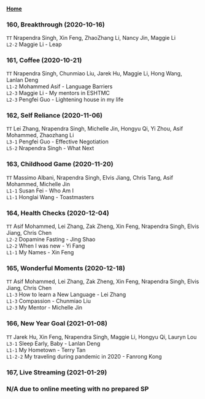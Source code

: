 #### [Home](https://eshtmc.github.io/)    

### 160, Breakthrough (2020-10-16)           
`TT`  Nrapendra Singh, Xin Feng, ZhaoZhang Li, Nancy Jin, Maggie Li       
`L2-2` Maggie Li - Leap   

### 161, Coffee (2020-10-21)     
`TT`  Nrapendra Singh, Chunmiao Liu, Jarek Hu, Maggie Li, Hong Wang, Lanlan Deng                   
`L1-2` Mohammed Asif - Language Barriers           
`L2-3` Maggie Li - My mentors in ESHTMC              
`L2-3` Pengfei Guo - Lightening house in my life           

### 162, Self Reliance (2020-11-06)              
`TT`  Lei Zhang, Nrapendra Singh, Michelle Jin, Hongyu Qi, Yi Zhou, Asif Mohammed, Zhaozhang Li       
`L3-1` Pengfei Guo - Effective Negotiation           
`L5-2` Nrapendra Singh - What Next      

### 163, Childhood Game (2020-11-20)             
`TT`  Massimo Albani, Nrapendra Singh, Elvis Jiang, Chris Tang, Asif Mohammed, Michelle Jin       
`L1-1` Susan Fei - Who Am I           
`L1-1` Honglai Wang - Toastmasters      

### 164, Health Checks (2020-12-04)   
`TT`  Asif Mohammed, Lei Zhang, Zak Zheng, Xin Feng, Nrapendra Singh, Elvis Jiang, Chris Chen                          
`L2-2` Dopamine Fasting - Jing Shao                
`L2-2` When I was new - Yi Fang              
`L1-1` My Names - Xin Feng                 

### 165, Wonderful Moments (2020-12-18)        
`TT`  Asif Mohammed, Lei Zhang, Zak Zheng, Xin Feng, Nrapendra Singh, Elvis Jiang, Chris Chen                          
`L1-3` How to learn a New Language - Lei Zhang                
`L1-3` Compassion - Chunmiao Liu              
`L2-3` My Mentor - Michelle Jin                      

### 166, New Year Goal (2021-01-08)       
`TT`  Jarek Hu, Xin Feng, Nrapendra Singh, Maggie Li, Hongyu Qi, Lauryn Lou                                   
`L3-1` Sleep Early, Baby - Lanlan Deng                
`L1-1` My Hometown - Terry Tan              
`L1-2-2` My traveling during pandemic in 2020 - Fanrong Kong                             

### 167, Live Streaming (2021-01-29)       
### N/A due to online meeting with no prepared SP      

 

